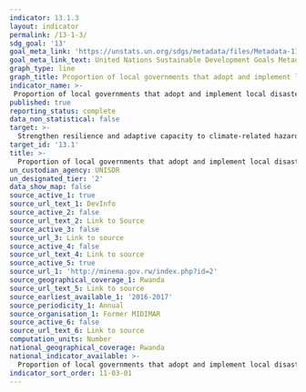 ```yaml
---
indicator: 13.1.3
layout: indicator
permalink: /13-1-3/
sdg_goal: '13'
goal_meta_link: 'https://unstats.un.org/sdgs/metadata/files/Metadata-11-01-03.pdf'
goal_meta_link_text: United Nations Sustainable Development Goals Metadata (pdf 894kB)
graph_type: line
graph_title: Proportion of local governments that adopt and implement local disaster risk reduction strategies in line with national disaster risk reduction strategies
indicator_name: >-
 Proportion of local governments that adopt and implement local disaster risk reduction strategies in line with national disaster risk reduction strategies
published: true
reporting_status: complete
data_non_statistical: false
target: >-
  Strengthen resilience and adaptive capacity to climate-related hazards and natural disasters in all countries
target_id: '13.1'
title: >-
  Proportion of local governments that adopt and implement local disaster risk reduction strategies in line with national disaster risk reduction strategies
un_custodian_agency: UNISDR
un_designated_tier: '2'
data_show_map: false
source_active_1: true
source_url_text_1: DevInfo
source_active_2: false
source_url_text_2: Link to Source
source_active_3: false
source_url_3: Link to source
source_active_4: false
source_url_text_4: Link to source
source_active_5: true
source_url_1: 'http://minema.gov.rw/index.php?id=2'
source_geographical_coverage_1: Rwanda
source_url_text_5: Link to source
source_earliest_available_1: '2016-2017'
source_periodicity_1: Annual
source_organisation_1: Former MIDIMAR
source_active_6: false
source_url_text_6: Link to source
computation_units: Number
national_geographical_coverage: Rwanda
national_indicator_available: >-
  Proportion of local governments that adopt and implement local disaster risk reduction strategies in line with national disaster risk reduction strategies
indicator_sort_order: 11-03-01
---
```

